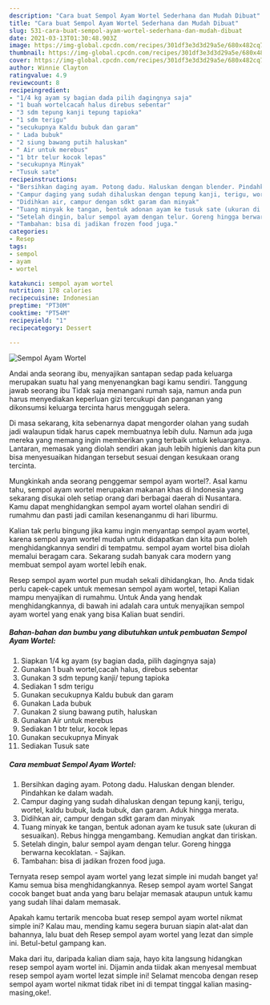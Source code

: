 ```yaml
---
description: "Cara buat Sempol Ayam Wortel Sederhana dan Mudah Dibuat"
title: "Cara buat Sempol Ayam Wortel Sederhana dan Mudah Dibuat"
slug: 531-cara-buat-sempol-ayam-wortel-sederhana-dan-mudah-dibuat
date: 2021-03-13T01:30:48.903Z
image: https://img-global.cpcdn.com/recipes/301df3e3d3d29a5e/680x482cq70/sempol-ayam-wortel-foto-resep-utama.jpg
thumbnail: https://img-global.cpcdn.com/recipes/301df3e3d3d29a5e/680x482cq70/sempol-ayam-wortel-foto-resep-utama.jpg
cover: https://img-global.cpcdn.com/recipes/301df3e3d3d29a5e/680x482cq70/sempol-ayam-wortel-foto-resep-utama.jpg
author: Winnie Clayton
ratingvalue: 4.9
reviewcount: 8
recipeingredient:
- "1/4 kg ayam sy bagian dada pilih dagingnya saja"
- "1 buah wortelcacah halus direbus sebentar"
- "3 sdm tepung kanji tepung tapioka"
- "1 sdm terigu"
- "secukupnya Kaldu bubuk dan garam"
- " Lada bubuk"
- "2 siung bawang putih haluskan"
- " Air untuk merebus"
- "1 btr telur kocok lepas"
- "secukupnya Minyak"
- "Tusuk sate"
recipeinstructions:
- "Bersihkan daging ayam. Potong dadu. Haluskan dengan blender. Pindahkan ke dalam wadah."
- "Campur daging yang sudah dihaluskan dengan tepung kanji, terigu, wortel, kaldu bubuk, lada bubuk, dan garam. Aduk hingga merata."
- "Didihkan air, campur dengan sdkt garam dan minyak"
- "Tuang minyak ke tangan, bentuk adonan ayam ke tusuk sate (ukuran di sesuaikan). Rebus hingga mengambang. Kemudian angkat dan tiriskan."
- "Setelah dingin, balur sempol ayam dengan telur. Goreng hingga berwarna kecoklatan.  Sajikan."
- "Tambahan: bisa di jadikan frozen food juga."
categories:
- Resep
tags:
- sempol
- ayam
- wortel

katakunci: sempol ayam wortel 
nutrition: 178 calories
recipecuisine: Indonesian
preptime: "PT30M"
cooktime: "PT54M"
recipeyield: "1"
recipecategory: Dessert

---
```



![Sempol Ayam Wortel](https://img-global.cpcdn.com/recipes/301df3e3d3d29a5e/680x482cq70/sempol-ayam-wortel-foto-resep-utama.jpg)

Andai anda seorang ibu, menyajikan santapan sedap pada keluarga merupakan suatu hal yang menyenangkan bagi kamu sendiri. Tanggung jawab seorang ibu Tidak saja menangani rumah saja, namun anda pun harus menyediakan keperluan gizi tercukupi dan panganan yang dikonsumsi keluarga tercinta harus menggugah selera.

Di masa  sekarang, kita sebenarnya dapat mengorder olahan yang sudah jadi walaupun tidak harus capek membuatnya lebih dulu. Namun ada juga mereka yang memang ingin memberikan yang terbaik untuk keluarganya. Lantaran, memasak yang diolah sendiri akan jauh lebih higienis dan kita pun bisa menyesuaikan hidangan tersebut sesuai dengan kesukaan orang tercinta. 



Mungkinkah anda seorang penggemar sempol ayam wortel?. Asal kamu tahu, sempol ayam wortel merupakan makanan khas di Indonesia yang sekarang disukai oleh setiap orang dari berbagai daerah di Nusantara. Kamu dapat menghidangkan sempol ayam wortel olahan sendiri di rumahmu dan pasti jadi camilan kesenanganmu di hari liburmu.

Kalian tak perlu bingung jika kamu ingin menyantap sempol ayam wortel, karena sempol ayam wortel mudah untuk didapatkan dan kita pun boleh menghidangkannya sendiri di tempatmu. sempol ayam wortel bisa diolah memalui beragam cara. Sekarang sudah banyak cara modern yang membuat sempol ayam wortel lebih enak.

Resep sempol ayam wortel pun mudah sekali dihidangkan, lho. Anda tidak perlu capek-capek untuk memesan sempol ayam wortel, tetapi Kalian mampu menyajikan di rumahmu. Untuk Anda yang hendak menghidangkannya, di bawah ini adalah cara untuk menyajikan sempol ayam wortel yang enak yang bisa Kalian buat sendiri.

<!--inarticleads1-->

##### Bahan-bahan dan bumbu yang dibutuhkan untuk pembuatan Sempol Ayam Wortel:

1. Siapkan 1/4 kg ayam (sy bagian dada, pilih dagingnya saja)
1. Gunakan 1 buah wortel,cacah halus, direbus sebentar
1. Gunakan 3 sdm tepung kanji/ tepung tapioka
1. Sediakan 1 sdm terigu
1. Gunakan secukupnya Kaldu bubuk dan garam
1. Gunakan  Lada bubuk
1. Gunakan 2 siung bawang putih, haluskan
1. Gunakan  Air untuk merebus
1. Sediakan 1 btr telur, kocok lepas
1. Gunakan secukupnya Minyak
1. Sediakan Tusuk sate




<!--inarticleads2-->

##### Cara membuat Sempol Ayam Wortel:

1. Bersihkan daging ayam. Potong dadu. Haluskan dengan blender. Pindahkan ke dalam wadah.
1. Campur daging yang sudah dihaluskan dengan tepung kanji, terigu, wortel, kaldu bubuk, lada bubuk, dan garam. Aduk hingga merata.
1. Didihkan air, campur dengan sdkt garam dan minyak
1. Tuang minyak ke tangan, bentuk adonan ayam ke tusuk sate (ukuran di sesuaikan). Rebus hingga mengambang. Kemudian angkat dan tiriskan.
1. Setelah dingin, balur sempol ayam dengan telur. Goreng hingga berwarna kecoklatan.  - Sajikan.
1. Tambahan: bisa di jadikan frozen food juga.




Ternyata resep sempol ayam wortel yang lezat simple ini mudah banget ya! Kamu semua bisa menghidangkannya. Resep sempol ayam wortel Sangat cocok banget buat anda yang baru belajar memasak ataupun untuk kamu yang sudah lihai dalam memasak.

Apakah kamu tertarik mencoba buat resep sempol ayam wortel nikmat simple ini? Kalau mau, mending kamu segera buruan siapin alat-alat dan bahannya, lalu buat deh Resep sempol ayam wortel yang lezat dan simple ini. Betul-betul gampang kan. 

Maka dari itu, daripada kalian diam saja, hayo kita langsung hidangkan resep sempol ayam wortel ini. Dijamin anda tiidak akan menyesal membuat resep sempol ayam wortel lezat simple ini! Selamat mencoba dengan resep sempol ayam wortel nikmat tidak ribet ini di tempat tinggal kalian masing-masing,oke!.


